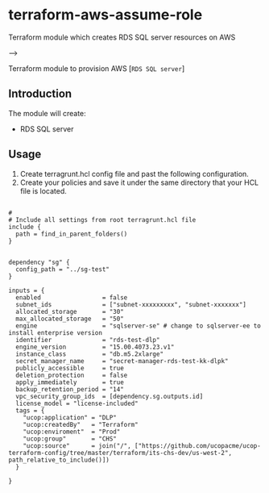 # terraform-aws-assume-role
Terraform module which creates RDS SQL server resources on AWS



-->

Terraform module to provision AWS [`RDS SQL server`]



## Introduction

The module will create:

* RDS SQL server 



## Usage
1. Create terragrunt.hcl config file and past the following configuration.
2. Create your policies and save it under the same directory that your HCL file is located.

```hcl

#
# Include all settings from root terragrunt.hcl file
include {
  path = find_in_parent_folders()
}


dependency "sg" {
  config_path = "../sg-test"
}

inputs = {
  enabled                 = false
  subnet_ids              = ["subnet-xxxxxxxxx", "subnet-xxxxxxx"]
  allocated_storage       = "30"
  max_allocated_storage   = "50"
  engine                  = "sqlserver-se" # change to sqlserver-ee to install enterprise version
  identifier              = "rds-test-dlp"
  engine_version          = "15.00.4073.23.v1"
  instance_class          = "db.m5.2xlarge"
  secret_manager_name     = "secret-manager-rds-test-kk-dlpk"
  publicly_accessible     = true
  deletion_protection     = false
  apply_immediately       = true
  backup_retention_period = "14"
  vpc_security_group_ids  = [dependency.sg.outputs.id]
  license_model = "license-included"
  tags = {
    "ucop:application" = "DLP"
    "ucop:createdBy"   = "Terraform"
    "ucop:enviroment"  = "Prod"
    "ucop:group"       = "CHS"
    "ucop:source"      = join("/", ["https://github.com/ucopacme/ucop-terraform-config/tree/master/terraform/its-chs-dev/us-west-2", path_relative_to_include()])
  }

}
